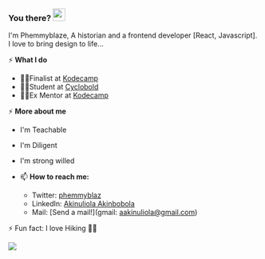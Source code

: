 ### You there? <img src="https://raw.githubusercontent.com/MartinHeinz/MartinHeinz/master/wave.gif" width="25px">
I'm Phemmyblaze, A historian and  a frontend developer [React, Javascript]. 
I love to bring design to life...

  
⚡ **What I do** 
  - 👨‍💻Finalist at [Kodecamp](https://kodehauz.com)
  - 👨‍🎓Student at [Cyclobold](https://cyclobold.com/)
  - 🧍‍♂️Ex Mentor at [Kodecamp](https://kodehauz.com)
  
<!---🌱 **What I'm learning**  
   -🏫 Javascript, NodeJS, MongoDB, ReactJS and ExpressJS. --->
   
   ⚡ **More about me** 
  - I'm Teachable
  - I'm Diligent 
  - I'm strong willed 

 
- 📫 **How to reach me:** 
	- Twitter: [phemmyblaz](https://twitter.com/phemmyblaz) 
	- LinkedIn: [Akinuliola Akinbobola](https://www.linkedin.com/in/akinulilalaakinbobolaoluwafemi/)
	- Mail: [Send a mail!](gmail: aakinuliola@gmail.com)
    


 ⚡ Fun fact: I love Hiking 🧗‍♂️
    
    
<div>
<!--   <a href="/" align="left">
    <img src="https://github-readme-stats.vercel.app/api/top-langs/?username=phemmyblaze&text_color=586069&layout=compact&hide_border=true&bg_color=fff&title_color=0366d6&count_private=true&include_all_commits=true" />
  </a> -->
</div>	
<div>
  <a href="/" align="right">
    <img src="https://github-readme-stats.vercel.app/api?username=phemmyblaze&count_private=true&show_icons=true&icon_color=222&title_color=0366d6&text_color=586069&bg_color=fff&hide=issues&hide_border=true&include_all_commits=true" />
  </a>
</div>



